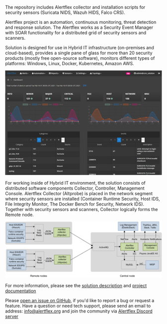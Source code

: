 The repository includes Alertflex collector and installation scripts for security sensors (Suricata NIDS, Wazuh HIDS, Falco CRS). 

Alertflex project is an automation, continuous monitoring, threat detection and response solution. The Alertflex works as a Security Event Manager with SOAR functionality for a distributed grid of security sensors and scanners.

Solution is designed for use in Hybrid IT infrastructure (on-premises and cloud-based), provides a single pane of glass for more than 20 security products (mostly free open-source software), monitors different types of platforms: Windows, Linux, Docker, Kubernetes, Amazon AWS.

![](https://github.com/alertflex/altprobe/blob/master/img/dashboard.png)

For working inside of Hybrid IT environment, the solution consists of distributed software components Collector, Controller, Management Console. Alertflex Collector (Altprobe) is placed in the network segment where security sensors are installed (Container Runtime Security, Host IDS, File Integrity Monitor, The Docker Bench for Security, Network IDS). Together with security sensors and scanners, Collector logically forms the Remote node.

![](https://github.com/alertflex/altprobe/blob/master/img/lld-arch.png)

For more information, please see the [solution description](https://alertflex.github.io/solution.html) and [project documentation](https://alertflex.github.io/doc/index.html)

Please [open an issue on GitHub](https://github.com/alertflex/altprobe/issues), if you'd like to report a bug or request a feature. 
Have a question or need tech support, please send an email to address: info@alertflex.org
and join the community via [Alertflex Discord server](https://discord.gg/wDSz7rDMWv)

